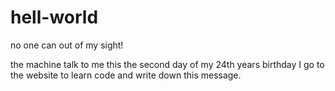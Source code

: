 # hell-world

no one can out of my sight!

the machine talk to me this
the second  day of my 24th years birthday I go to the website to learn code and write down this message. 
